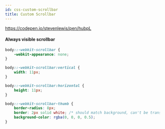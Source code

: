 ```yaml
---
id: css-custom-scrollbar
title: Custom Scrollbar
---
```


https://codepen.io/stevenlewis/pen/hubpL

#### Always visible scrollbar

```css
body::-webkit-scrollbar {
	-webkit-appearance: none;
}

body::-webkit-scrollbar:vertical {
	width: 11px;
}

body::-webkit-scrollbar:horizontal {
	height: 11px;
}

body::-webkit-scrollbar-thumb {
	border-radius: 8px;
	border: 2px solid white; /* should match background, can't be transparent */
	background-color: rgba(0, 0, 0, 0.5);
}
```
